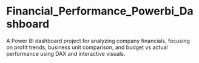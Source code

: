 # Financial_Performance_Powerbi_Dashboard
A Power BI dashboard project for analyzing company financials, focusing on profit trends, business unit comparison, and budget vs actual performance using DAX and interactive visuals.
